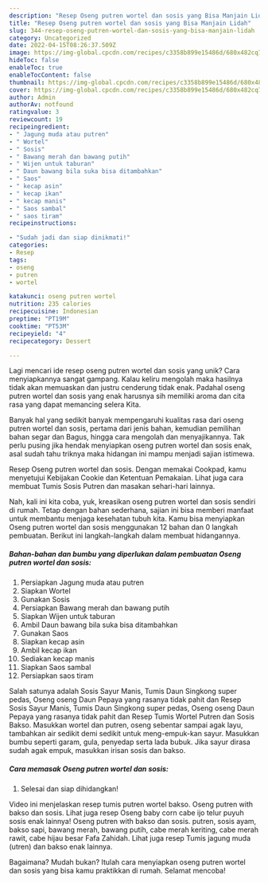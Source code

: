 ```yaml
---
description: "Resep Oseng putren wortel dan sosis yang Bisa Manjain Lidah"
title: "Resep Oseng putren wortel dan sosis yang Bisa Manjain Lidah"
slug: 344-resep-oseng-putren-wortel-dan-sosis-yang-bisa-manjain-lidah
category: Uncategorized
date: 2022-04-15T08:26:37.509Z
image: https://img-global.cpcdn.com/recipes/c3358b899e15486d/680x482cq70/oseng-putren-wortel-dan-sosis-foto-resep-utama.jpg
hideToc: false
enableToc: true
enableTocContent: false
thumbnail: https://img-global.cpcdn.com/recipes/c3358b899e15486d/680x482cq70/oseng-putren-wortel-dan-sosis-foto-resep-utama.jpg
cover: https://img-global.cpcdn.com/recipes/c3358b899e15486d/680x482cq70/oseng-putren-wortel-dan-sosis-foto-resep-utama.jpg
author: Admin
authorAv: notfound
ratingvalue: 3
reviewcount: 19
recipeingredient:
- " Jagung muda atau putren"
- " Wortel"
- " Sosis"
- " Bawang merah dan bawang putih"
- " Wijen untuk taburan"
- " Daun bawang bila suka bisa ditambahkan"
- " Saos"
- " kecap asin"
- " kecap ikan"
- " kecap manis"
- " Saos sambal"
- " saos tiram"
recipeinstructions:

- "Sudah jadi dan siap dinikmati!"
categories:
- Resep
tags:
- oseng
- putren
- wortel

katakunci: oseng putren wortel 
nutrition: 235 calories
recipecuisine: Indonesian
preptime: "PT19M"
cooktime: "PT53M"
recipeyield: "4"
recipecategory: Dessert

---
```





Lagi mencari ide resep oseng putren wortel dan sosis yang unik? Cara menyiapkannya sangat gampang. Kalau keliru mengolah maka hasilnya tidak akan memuaskan dan justru cenderung tidak enak. Padahal oseng putren wortel dan sosis yang enak harusnya sih memiliki aroma dan cita rasa yang dapat memancing selera Kita.





Banyak hal yang sedikit banyak mempengaruhi kualitas rasa dari oseng putren wortel dan sosis, pertama dari jenis bahan, kemudian pemilihan bahan segar dan Bagus, hingga cara mengolah dan menyajikannya. Tak perlu pusing jika hendak menyiapkan oseng putren wortel dan sosis enak,      asal sudah tahu triknya maka hidangan ini mampu menjadi sajian istimewa.














Resep Oseng putren wortel dan sosis. Dengan memakai Cookpad, kamu menyetujui Kebijakan Cookie dan Ketentuan Pemakaian. Lihat juga cara membuat Tumis Sosis Putren dan masakan sehari-hari lainnya.






Nah, kali ini kita coba, yuk, kreasikan oseng putren wortel dan sosis sendiri di rumah. Tetap dengan bahan sederhana, sajian ini bisa memberi manfaat untuk membantu menjaga kesehatan tubuh kita. Kamu bisa menyiapkan Oseng putren wortel dan sosis menggunakan 12 bahan dan 0 langkah pembuatan. Berikut ini langkah-langkah dalam membuat hidangannya.

<!--inarticleads1-->

##### Bahan-bahan dan bumbu yang diperlukan dalam pembuatan Oseng putren wortel dan sosis:

1. Persiapkan  Jagung muda atau putren
1. Siapkan  Wortel
1. Gunakan  Sosis
1. Persiapkan  Bawang merah dan bawang putih
1. Siapkan  Wijen untuk taburan
1. Ambil  Daun bawang bila suka bisa ditambahkan
1. Gunakan  Saos
1. Siapkan  kecap asin
1. Ambil  kecap ikan
1. Sediakan  kecap manis
1. Siapkan  Saos sambal
1. Persiapkan  saos tiram


Salah satunya adalah Sosis Sayur Manis, Tumis Daun Singkong super pedas, Oseng oseng Daun Pepaya yang rasanya tidak pahit dan Resep Sosis Sayur Manis, Tumis Daun Singkong super pedas, Oseng oseng Daun Pepaya yang rasanya tidak pahit dan Resep Tumis Wortel Putren dan Sosis Bakso. Masukkan wortel dan putren, oseng sebentar sampai agak layu, tambahkan air sedikit demi sedikit untuk meng-empuk-kan sayur. Masukkan bumbu seperti garam, gula, penyedap serta lada bubuk. Jika sayur dirasa sudah agak empuk, masukkan irisan sosis dan bakso. 

<!--inarticleads2-->

##### Cara memasak Oseng putren wortel dan sosis:


1. Selesai dan siap dihidangkan!

Video ini menjelaskan resep tumis putren wortel bakso. Oseng putren with bakso dan sosis. Lihat juga resep Oseng baby corn cabe ijo telur puyuh sosis enak lainnya! Oseng putren with bakso dan sosis. putren, sosis ayam, bakso sapi, bawang merah, bawang putih, cabe merah keriting, cabe merah rawit, cabe hijau besar Fafa Zahidah. Lihat juga resep Tumis jagung muda (utren) dan bakso enak lainnya. 

Bagaimana? Mudah bukan? Itulah cara menyiapkan oseng putren wortel dan sosis yang bisa kamu praktikkan di rumah. Selamat mencoba!
